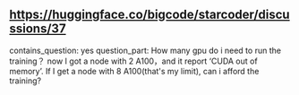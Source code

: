 ## https://huggingface.co/bigcode/starcoder/discussions/37

contains_question: yes
question_part: How many gpu do i need to run the training？  now I got a node with 2 A100，and it report ‘CUDA out of memory’. If  I get a node with 8 A100(that's my limit), can i afford the training?